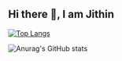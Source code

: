 ## Hi there 👋, I am Jithin

<!--
**Jithin-caz/Jithin-caz** is a ✨ _special_ ✨ repository because its `README.md` (this file) appears on your GitHub profile.

Here are some ideas to get you started:

- 🔭 I’m currently working on ...
- 🌱 I’m currently learning ...
- 👯 I’m looking to collaborate on ...
- 🤔 I’m looking for help with ...
- 💬 Ask me about ...
- 📫 How to reach me: ...
- 😄 Pronouns: ...
- ⚡ Fun fact: ...
-->

[![Top Langs](https://github-readme-stats.vercel.app/api/top-langs/?username=Jithin-caz)](https://github.com/anuraghazra/github-readme-stats)

![Anurag's GitHub stats](https://github-readme-stats.vercel.app/api?username=Jithin-caz&show_icons=true&theme=radical)

